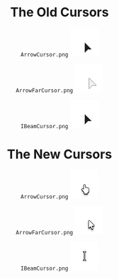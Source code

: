<div align="center">

# The Old Cursors

`ArrowCursor.png`
![](/assets/old/ArrowCursor.png)
  
`ArrowFarCursor.png`
![](/assets/old/ArrowFarCursor.png)
  
`IBeamCursor.png`
![](/assets/old/IBeamCursor.png)
  
# The New Cursors

`ArrowCursor.png`
![](/assets/new/ArrowCursor.png)
  
`ArrowFarCursor.png`
![](/assets/new/ArrowFarCursor.png)
  
`IBeamCursor.png`
![](/assets/new/IBeamCursor.png)

</div>